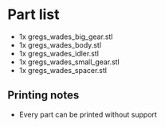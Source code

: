 # Part list

* 1x gregs_wades_big_gear.stl
* 1x gregs_wades_body.stl
* 1x gregs_wades_idler.stl
* 1x gregs_wades_small_gear.stl
* 1x gregs_wades_spacer.stl

## Printing notes

* Every part can be printed without support